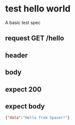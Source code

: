 # test hello world
A basic test spec

## request GET /hello

## header

## body

## expect 200
## expect body

```json
{"data":"Hello from Spacer!"}
```
